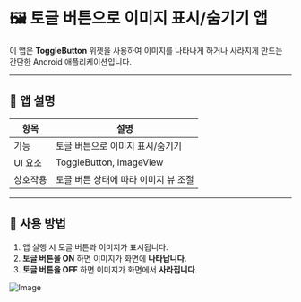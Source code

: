 # 🖼️ 토글 버튼으로 이미지 표시/숨기기 앱

이 앱은 **ToggleButton** 위젯을 사용하여 이미지를 나타나게 하거나 사라지게 만드는 간단한 Android 애플리케이션입니다.

---

## 📱 앱 설명

| 항목 | 설명 |
|------|------|
| 기능 | 토글 버튼으로 이미지 표시/숨기기 |
| UI 요소 | ToggleButton, ImageView |
| 상호작용 | 토글 버튼 상태에 따라 이미지 뷰 조절 |

---

## 🔧 사용 방법

1. 앱 실행 시 토글 버튼과 이미지가 표시됩니다.
2. **토글 버튼을 ON** 하면 이미지가 화면에 **나타납니다**.
3. **토글 버튼을 OFF** 하면 이미지가 화면에서 **사라집니다**.

![Image](https://github.com/user-attachments/assets/c54acc1c-dbc9-4d11-832f-03b5c4517d78)
